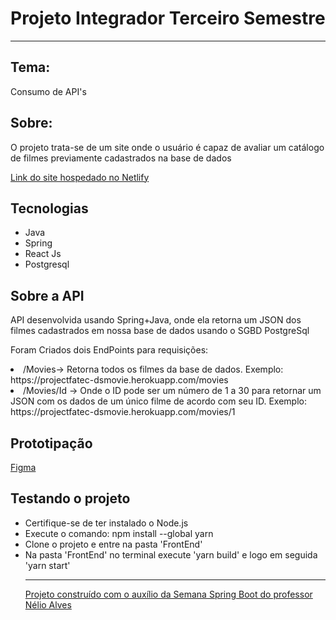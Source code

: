 # Projeto Integrador Terceiro Semestre #
<hr>
<h2>Tema:</h2>
<p>Consumo de API's</p>
<h2>Sobre:</h2>
<p>O projeto trata-se de um site onde o usuário é capaz de avaliar um catálogo de filmes previamente cadastrados na base de dados<p>
  <a href="https://6286d4f2334bfc4fc40a3d59--dainty-entremet-a754d0.netlify.app/">Link do site hospedado no Netlify</a>
<h2>Tecnologias</h2>
<ul>
  <li>Java</li>
  <li>Spring</li>
  <li>React Js</li>
  <li>Postgresql</li>
</ul>
<h2>Sobre a API</h2>
<p>API desenvolvida usando Spring+Java, onde ela retorna um JSON dos filmes cadastrados em nossa base de dados usando o SGBD PostgreSql</p>
<p>Foram Criados dois EndPoints para requisições:
  <li>/Movies-> Retorna todos os filmes da base de dados. Exemplo: https://projectfatec-dsmovie.herokuapp.com/movies</li> 
  <li>/Movies/Id -> Onde o ID pode ser um número de 1 a 30 para retornar um JSON com os dados de um único filme de acordo com seu ID. Exemplo: https://projectfatec-dsmovie.herokuapp.com/movies/1</li>
<h2>Prototipação</h2>
<a href="https://www.figma.com/file/Hzcggsv0WLEWEzMOYC4SXH/DSMovie-V2?node-id=1%3A6">Figma</a>
<h2>Testando o projeto</h2>
<ul>
  <li>Certifique-se de ter instalado o Node.js</li>
  <li>Execute o comando: npm install --global yarn</li>
  <li>Clone o projeto e entre na pasta 'FrontEnd'</li>
  <li>Na pasta 'FrontEnd' no terminal execute 'yarn build' e logo em seguida 'yarn start'</li>
  <hr>
  <a href="#">Projeto construído com o auxílio da Semana Spring Boot do professor Nélio Alves</a>
